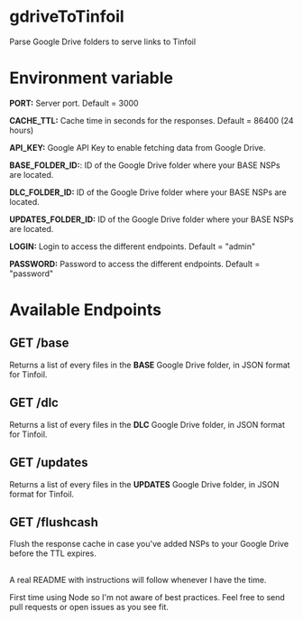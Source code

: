 # gdriveToTinfoil

Parse Google Drive folders to serve links to Tinfoil

# Environment variable
**PORT:** Server port. Default = 3000

**CACHE_TTL:** Cache time in seconds for the responses. Default = 86400 (24 hours)

**API_KEY:** Google API Key to enable fetching data from Google Drive.

**BASE_FOLDER_ID:**: ID of the Google Drive folder where your BASE NSPs are located.

**DLC_FOLDER_ID:** ID of the Google Drive folder where your BASE NSPs are located.

**UPDATES_FOLDER_ID:** ID of the Google Drive folder where your BASE NSPs are located.

**LOGIN:** Login to access the different endpoints. Default = "admin"

**PASSWORD:** Password to access the different endpoints. Default = "password"

# Available Endpoints

## GET /base

Returns a list of every files in the **BASE** Google Drive folder, in JSON format for Tinfoil.

## GET /dlc

Returns a list of every files in the **DLC** Google Drive folder, in JSON format for Tinfoil.

## GET /updates

Returns a list of every files in the **UPDATES** Google Drive folder, in JSON format for Tinfoil.

## GET /flushcash

Flush the response cache in case you've added NSPs to your Google Drive before the TTL expires.
##
A real README with instructions will follow whenever I have the time.

First time using Node so I'm not aware of best practices. Feel free to send pull requests or open issues as you see fit.
